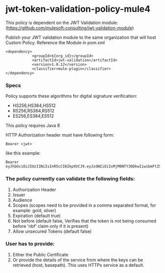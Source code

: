 # jwt-token-validation-policy-mule4

This policy is dependent on the JWT Validation module: (https://github.com/mulesoft-consulting/jwt-validation-module)

Publish your JWT validation module to the same organization that will host Custom Policy.
Reference the Module in pom.xml

```
<dependency>
			<groupId>${org_id}</groupId>
			<artifactId>jwt-validation</artifactId>
			<version>1.0.12</version>
			<classifier>mule-plugin</classifier>
</dependency>
```

### Specs

Policy supports these algorithms for digital signature verification:

- HS256,HS384,HS512
- RS256,RS384,RS512
- ES256,ES384,ES512

This policy requires Java 8

HTTP Authorization header must have following form:

```
Bearer <jwt>
```

like this example:
```
Bearer eyJhbGciOiJIUzI1NiIsInR5cCI6IkpXVCJ9.eyJzdWIiOiIxMjM0NTY3ODkwIiwibmFtZSI6IkpvaG4gRG9lIiwiYWRtaW4iOnRydWV9.TJVA95OrM7E2cBab30RMHrHDcEfxjoYZgeFONFh7HgQ
```

### The policy currently can validate the following fields:
1. Authorization Header
2. Issuer
3. Audience
4. Scopes (scopes need to be provided in a comma separated format, for example: gold, silver)
5. Expiration (default true)
6. Not before (default false, Verifies that the token is not being consumed before 'nbf' claim only if it is present)
7. Allow unsecured Tokens (default false)


### User has to provide:
1. Either the Public Certificate
2. Or provide the details of the service from where the keys can be retrieved (host, basepath). This uses HTTPs service as a default.
